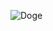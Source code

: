![Doge](https://www.google.com/url?sa=i&url=https%3A%2F%2Fwww.businessinsider.com%2Fdoge-meme-nft-sells-for-4-million-at-auction-2021-6&psig=AOvVaw3uHa9ikv_XGsNV4m-fwS_x&ust=1623669525511000&source=images&cd=vfe&ved=0CAIQjRxqFwoTCNCTisa-lPECFQAAAAAdAAAAABAD)

